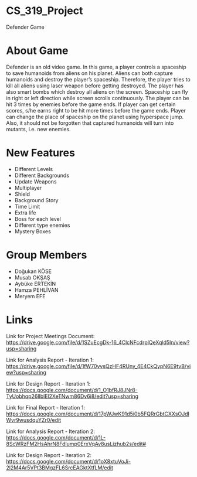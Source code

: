 # CS_319_Project
Defender Game

# About Game
Defender is an old video game. In this game, a player controls a spaceship to save humanoids from aliens on his planet. Aliens can both capture humanoids and destroy the player’s spaceship. Therefore, the player tries to kill all aliens using laser weapon before getting destroyed. The player has also smart bombs which destroy all aliens on the screen. Spaceship can fly in right or left direction while screen scrolls continuously. The player can be hit 3 times by enemies before the game ends. If player can get certain scores, s/he earns right to be hit more times before the game ends. Player can change the place of spaceship on the planet using hyperspace jump. Also, it should not be forgotten that captured humanoids will turn into mutants, i.e. new enemies.

# New Features
- Different Levels
- Different Backgrounds
- Update Weapons
- Multiplayer
- Shield
- Background Story 
- Time Limit 
- Extra life
- Boss for each level
- Different type enemies
- Mystery Boxes


# Group Members
- Doğukan KÖSE
- Musab OKŞAŞ
- Aybüke ERTEKİN
- Hamza PEHLİVAN
- Meryem EFE

# Links
Link for Project Meetings Document: https://drive.google.com/file/d/1SZuEcgDk-16_4ClcNFcdrplQeXqld5ln/view?usp=sharing

Link for Analysis Report - Iteration 1: https://drive.google.com/file/d/1fW70vvsQzHF4RUny_4E4CkQypN6E9tvB/view?usp=sharing

Link for Design Report - Iteration 1: https://docs.google.com/document/d/1_O1bfRJ8JNr8-TyUobhqp26IlblEl2XeTNwm86Dv6i8/edit?usp=sharing

Link for Final Report - Iteration 1: https://docs.google.com/document/d/17pWJwK91d5i0b5FQRrGbtCXXsOJdlWvr9wusdquYZr0/edit

Link for Analysis Report - Iteration 2: https://docs.google.com/document/d/1L-8ScWRzFM2HsAhrN8Fdlump0ErxVqAv8usLizhub2s/edit#

Link for Design Report - Iteration 2: https://docs.google.com/document/d/1oX8xtuVoJi-2l2M4Ar5VPt3BMgzFL6SrcEAGktXtfLM/edit
